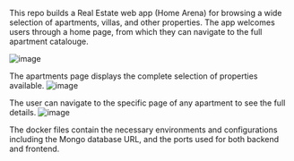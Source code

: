 This repo builds a Real Estate web app (Home Arena) for browsing a wide selection of apartments, villas, and other properties. The app welcomes users through a home page, from which they can navigate to the full apartment catalouge.

![image](https://github.com/amshawky/Nawy/assets/139395723/cbbaa0db-f117-4f69-9c19-a987aebe27aa)

The apartments page displays the complete selection of properties available. 
![image](https://github.com/amshawky/Nawy/assets/139395723/1cd854c1-eb3c-4443-b390-b6ce4847d61e)

The user can navigate to the specific page of any apartment to see the full details. 
![image](https://github.com/amshawky/Nawy/assets/139395723/999db04b-df53-407f-933f-d0c71f7dd2b6)


The docker files contain the necessary environments and configurations including the Mongo database URL, and the ports used for both backend and frontend.


